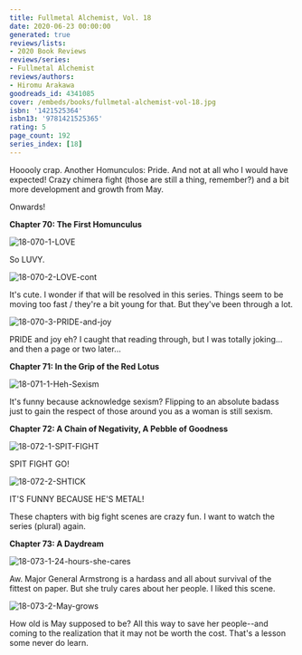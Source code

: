 ```yaml
---
title: Fullmetal Alchemist, Vol. 18
date: 2020-06-23 00:00:00
generated: true
reviews/lists:
- 2020 Book Reviews
reviews/series:
- Fullmetal Alchemist
reviews/authors:
- Hiromu Arakawa
goodreads_id: 4341085
cover: /embeds/books/fullmetal-alchemist-vol-18.jpg
isbn: '1421525364'
isbn13: '9781421525365'
rating: 5
page_count: 192
series_index: [18]
---
```

Hooooly crap. Another Homunculos: Pride. And not at all who I would have expected! Crazy chimera fight (those are still a thing, remember?) and a bit more development and growth from May.  

Onwards!  

<!--more-->

 **Chapter 70: The First Homunculus**  

![18-070-1-LOVE](/embeds/books/attachments/18-070-1-love.png)  

So LUVY.  

![18-070-2-LOVE-cont](/embeds/books/attachments/18-070-2-love-cont.png)  

It's cute. I wonder if that will be resolved in this series. Things seem to be moving too fast / they're a bit young for that. But they've been through a lot.  

![18-070-3-PRIDE-and-joy](/embeds/books/attachments/18-070-3-pride-and-joy.png)  

PRIDE and joy eh? I caught that reading through, but I was totally joking... and then a page or two later...  

 **Chapter 71: In the Grip of the Red Lotus**  

![18-071-1-Heh-Sexism](/embeds/books/attachments/18-071-1-heh-sexism.png)  

It's funny because acknowledge sexism? Flipping to an absolute badass just to gain the respect of those around you as a woman is still sexism.  

**Chapter 72: A Chain of Negativity, A Pebble of Goodness**  

![18-072-1-SPIT-FIGHT](/embeds/books/attachments/18-072-1-spit-fight.png)  

SPIT FIGHT GO!  

![18-072-2-SHTICK](/embeds/books/attachments/18-072-2-shtick.png)  

IT'S FUNNY BECAUSE HE'S METAL!  

These chapters with big fight scenes are crazy fun. I want to watch the series (plural) again.  

**Chapter 73: A Daydream**  

![18-073-1-24-hours-she-cares](/embeds/books/attachments/18-073-1-24-hours-she-cares.png)  

Aw. Major General Armstrong is a hardass and all about survival of the fittest on paper. But she truly cares about her people. I liked this scene.  

![18-073-2-May-grows](/embeds/books/attachments/18-073-2-may-grows.png)  

How old is May supposed to be? All this way to save her people--and coming to the realization that it may not be worth the cost. That's a lesson some never do learn.
